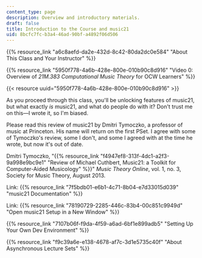 ```yaml
---
content_type: page
description: Overview and introductory materials.
draft: false
title: Introduction to the Course and music21
uid: 8bcfc7fc-b3a4-46ad-90bf-a4892f06d506
---
```

{{% resource_link "a6c8aefd-da2e-432d-8c42-80da2dc0e584" "About This Class and Your Instructor" %}}

{{% resource_link "5950f778-4a6b-428e-800e-010b90c8d916" "Video 0: Overview of *21M.383 Computational Music Theory* for OCW Learners" %}}

{{< resource uuid="5950f778-4a6b-428e-800e-010b90c8d916" >}}

As you proceed through this class, you'll be unlocking features of music21, but what exactly *is* music21, and what do people do with it? Don't trust me on this—I wrote it, so I'm biased. 

Please read this review of music21 by Dmitri Tymoczko, a professor of music at Princeton. His name will return on the first PSet. I agree with some of Tymoczko's review, some I don't, and some I agreed with at the time he wrote, but now it's out of date.

Dmitri Tymoczko, "{{% resource_link "f4947ef8-313f-4dc1-a2f3-9a998e9bc9e1" "Review of Michael Cuthbert, Music21: a Toolkit for Computer-Aided Musicology" %}}" *Music Theory Online*, vol. 1, no. 3, Society for Music Theory, August 2013.

Link: {{% resource_link "7f5bdb01-e6b1-4c71-8b04-e7d33015d039" "music21 Documentation" %}}

Link: {{% resource_link "78190729-2285-446c-83b4-00c851c9949d" "Open music21 Setup in a New Window" %}}

{{% resource_link "7107b06f-f9da-4f59-a6ad-6bf1e899adb5" "Setting Up Your Own Dev Environment" %}}

{{% resource_link "f9c39a6e-e138-4678-af7c-3d1e5735c40f" "About Asynchronous Lecture Sets" %}}